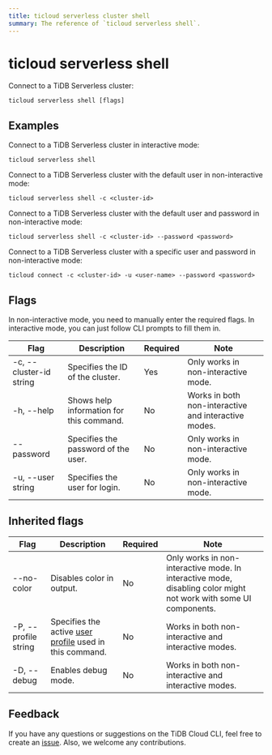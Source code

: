 ```yaml
---
title: ticloud serverless cluster shell
summary: The reference of `ticloud serverless shell`.
---
```


# ticloud serverless shell

Connect to a TiDB Serverless cluster:

```shell
ticloud serverless shell [flags]
```

## Examples

Connect to a TiDB Serverless cluster in interactive mode:

```shell
ticloud serverless shell
```

Connect to a TiDB Serverless cluster with the default user in non-interactive mode:

```shell
ticloud serverless shell -c <cluster-id>
```

Connect to a TiDB Serverless cluster with the default user and password in non-interactive mode:

```shell
ticloud serverless shell -c <cluster-id> --password <password>
```

Connect to a TiDB Serverless cluster with a specific user and password in non-interactive mode:

```shell
ticloud connect -c <cluster-id> -u <user-name> --password <password>
```

## Flags

In non-interactive mode, you need to manually enter the required flags. In interactive mode, you can just follow CLI prompts to fill them in.

| Flag                    | Description                       | Required | Note                                                 |
|-------------------------|-----------------------------------|----------|------------------------------------------------------|
| -c, --cluster-id string | Specifies the ID of the cluster.                        | Yes      | Only works in non-interactive mode.                  |
| -h, --help              | Shows help information for this command.| No       | Works in both non-interactive and interactive modes. |
| --password              | Specifies the password of the user.          | No       | Only works in non-interactive mode.                  |
| -u, --user string       | Specifies the user for login.         | No       | Only works in non-interactive mode.                  |

## Inherited flags

| Flag                 | Description                                                                                          | Required | Note                                                                                                             |
|----------------------|------------------------------------------------------------------------------------------------------|----------|------------------------------------------------------------------------------------------------------------------|
| --no-color           | Disables color in output.                                                                            | No       | Only works in non-interactive mode. In interactive mode, disabling color might not work with some UI components. |
| -P, --profile string | Specifies the active [user profile](/tidb-cloud/cli-reference.md#user-profile) used in this command. | No       | Works in both non-interactive and interactive modes.                                                             |
| -D, --debug          | Enables debug mode.                                                                                   | No       | Works in both non-interactive and interactive modes.                                                             |

## Feedback

If you have any questions or suggestions on the TiDB Cloud CLI, feel free to create an [issue](https://github.com/tidbcloud/tidbcloud-cli/issues/new/choose). Also, we welcome any contributions.